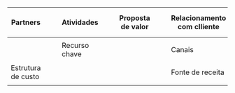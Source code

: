 |Partners|   |   |Atividades|   |   |Proposta de valor|   |   |Relacionamento com clliente|   |Segmentos de mercado|
|---|---|---|---|---|---|---|---|---|---|---|---|
|   |   |   |   |   |   |   |   |   |   |   |   |
|   |   |   |Recurso chave  |   |   |   |   |   |Canais   |   |   |
|   |   |   |   |   |   |   |   |   |   |   |   |
|Estrutura de custo|   |   |   |   |   |   |   |   |Fonte de receita|   |   |
|   |   |   |   |   |   |   |   |   |   |   |   |
